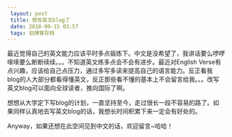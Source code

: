 ```yaml
---
 layout: post
 title: 想写英文blog了
 date: 2018-09-15 03:57
 tags: 旧博客存档
---
```

最近觉得自己的英文能力应该平时多点锻炼下。中文是没希望了，我讲话要么啰啰嗦嗦要么断断续续。。。不知道英文练多点会不会有进步。最近对English
Verse有点兴趣，应该给自己点压力，通过多写多读来提高自己的语言能力。反正看我blog的人大部分都看得懂英文，反正那些看不懂的基本上不会留言给我。。。改写英文blog可以面向全球读者，推向国际了啊。

想想从大学定下写blog的计划，一直坚持至今，走过很长一段不容易的路了。如果同样认真地去写英文blog的话，我想长时间积累下来一定会有好处的。

Anyway，如果还想在此空间见到中文的话，欢迎留言~哈哈！

